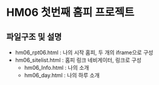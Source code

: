 # HM06 첫번째 홈피 프로젝트

## 파일구조 및 설명
- hm06_rpt06.html : 나의 시작 홈피, 두 개의 iframe으로 구성
- hm06_sitelist.html : 홈피 링크 네비게이터, 링크로 구성
  - hm06_Info.html : 나의 소개
  - hm06_day.html : 나의 하루 소개
